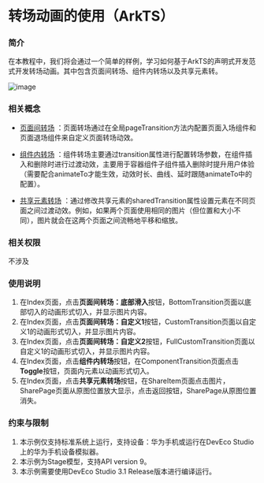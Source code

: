 # 转场动画的使用（ArkTS）

### 简介

在本教程中，我们将会通过一个简单的样例，学习如何基于ArkTS的声明式开发范式开发转场动画。其中包含页面间转场、组件内转场以及共享元素转。

![image](screenshots/device/1.gif)

### 相关概念

- [页面间转场](https://developer.harmonyos.com/cn/docs/documentation/doc-references-V3/ts-page-transition-animation-0000001477981233-V3?catalogVersion=V3) ：页面转场通过在全局pageTransition方法内配置页面入场组件和页面退场组件来自定义页面转场动效。
- [组件内转场](https://developer.harmonyos.com/cn/docs/documentation/doc-references-V3/ts-transition-animation-component-0000001427902496-V3?catalogVersion=V3) ：组件转场主要通过transition属性进行配置转场参数，在组件插入和删除时进行过渡动效，主要用于容器组件子组件插入删除时提升用户体验（需要配合animateTo才能生效，动效时长、曲线、延时跟随animateTo中的配置）。

- [共享元素转场](https://developer.harmonyos.com/cn/docs/documentation/doc-references-V3/ts-transition-animation-shared-elements-0000001428061776-V3?catalogVersion=V3) ：通过修改共享元素的sharedTransition属性设置元素在不同页面之间过渡动效。例如，如果两个页面使用相同的图片（但位置和大小不同），图片就会在这两个页面之间流畅地平移和缩放。

### 相关权限

不涉及

### 使用说明

1. 在Index页面，点击**页面间转场：底部滑入**按钮，BottomTransition页面以底部切入的动画形式切入，并显示图片内容。
2. 在Index页面，点击**页面间转场：自定义1**按钮，CustomTransition页面以自定义1的动画形式切入，并显示图片内容。
3. 在Index页面，点击**页面间转场：自定义2**按钮，FullCustomTransition页面以自定义1的动画形式切入，并显示图片内容。
4. 在Index页面，点击**组件内转场**按钮，在ComponentTransition页面点击**Toggle**按钮，页面内元素以动画形式切入。
5. 在Index页面，点击**共享元素转场**按钮，在ShareItem页面点击图片，SharePage页面从原图位置放大显示，点击返回按钮，SharePage从原图位置消失。

### 约束与限制

1. 本示例仅支持标准系统上运行，支持设备：华为手机或运行在DevEco Studio上的华为手机设备模拟器。
2. 本示例为Stage模型，支持API version 9。
3. 本示例需要使用DevEco Studio 3.1 Release版本进行编译运行。